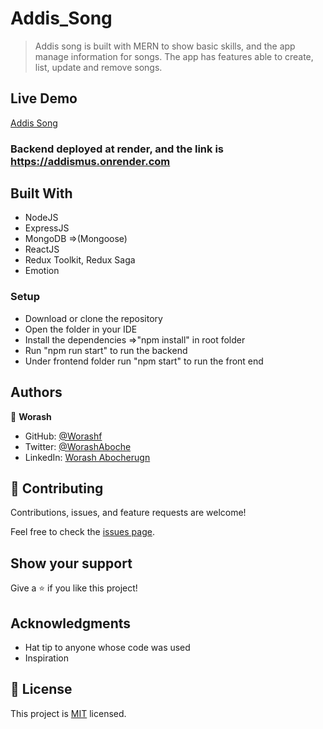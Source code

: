 # Addis_Song
> Addis song is built with MERN to show basic skills, and the app manage information for songs. The  app  has features able to create, list, update and remove songs.

## Live Demo
   [Addis Song](https://enchanting-dragon-aecfac.netlify.app//)
  ### Backend deployed at render, and the link is https://addismus.onrender.com

## Built With

- NodeJS
- ExpressJS
- MongoDB =>(Mongoose)
- ReactJS
- Redux Toolkit, Redux Saga
- Emotion

### Setup

- Download or clone the repository
- Open the folder in your IDE
- Install the dependencies =>"npm install"  in root folder 
- Run "npm run start" to run the backend
- Under frontend folder run  "npm start" to run the front end


## Authors

👤 **Worash**

- GitHub: [@Worashf](https://github.com/worashf)
- Twitter: [@WorashAboche](https://twitter.com/WorashAboche)
- LinkedIn: [Worash Abocherugn](https://www.linkedin.com/in/worash-abocherugn-a02219154/)

## 🤝 Contributing

Contributions, issues, and feature requests are welcome!

Feel free to check the [issues page](../../issues/).

## Show your support

Give a ⭐️ if you like this project!

## Acknowledgments

- Hat tip to anyone whose code was used
- Inspiration

## 📝 License

This project is [MIT](./MIT.md) licensed.